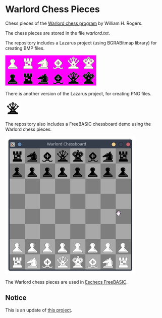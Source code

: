# Warlord Chess Pieces

Chess pieces of the [Warlord chess program](https://www.chessprogramming.org/Warlord) by William H. Rogers.

The chess pieces are stored in the file *warlord.txt*.

The repository includes a Lazarus project (using BGRABitmap library) for creating BMP files.

![Image](magick-montage/warlord-chess-graphics-without-outline.bmp)

There is another version of the Lazarus project, for creating PNG files.

![Image](lazarus-txt2png/bq.png)

The repository also includes a FreeBASIC chessboard demo using the Warlord chess pieces.

![Screenshot](freebasic-demo/screenshot.png)

The Warlord chess pieces are used in [Eschecs FreeBASIC](https://www.freebasic-portal.de/downloads/spiele/eschecs-210.html).

## Notice

This is an update of [this project](https://github.com/rchastain/warlord-chess-pieces).
